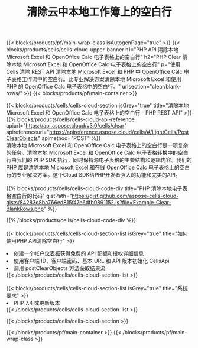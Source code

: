 ﻿---
title: 清除云中本地工作簿上的空白行
description: 用于清除 Microsoft Excel 和 OpenOffice Calc 上的空白行的云 API 和 SDK。 Cells 云端清除本地电子表格空白行 API SDK支持多种开发语言。它们包括 Android、C#、Go、Java、NodeJS、Perl、PHP、Python、Ruby 和 swift。
url: /zh/php/clear/blank-rows/
---
{{< blocks/products/pf/main-wrap-class isAutogenPage="true" >}}
{{< blocks/products/cells/cells-cloud-upper-banner h1="PHP API 清除本地 Microsoft Excel 和 OpenOffice Calc 电子表格上的空白行" h2="PHP Clear 清除本地 Microsoft Excel 和 OpenOffice Calc 电子表格上的空白行" p="使用 Cells 清除 REST API 清除本地 Microsoft Excel 和 PHP 中 OpenOffice Calc 电子表格工作流中的空白行。此专业解决方案清除本地 Microsoft Excel 和使用 PHP 的 OpenOffice Calc 电子表格中的空白行。" urlsection="clear/blank-rows/" >}}
{{< blocks/products/pf/main-container >}}

{{< blocks/products/cells/cells-cloud-section isGrey="true" title="清除本地 Microsoft Excel 和 OpenOffice Calc 电子表格上的空白行 - PHP REST API" >}}
{{% blocks/products/cells/cells-cloud-api-reference apiurl="https://api.aspose.cloud/v3.0/cells/clear" apireferenceurl="https://apireference.aspose.cloud/cells/#/LightCells/PostClearObjects" apimethod="POST" %}}
<br/>
清除本地 Microsoft Excel 和 OpenOffice Calc 电子表格上的空白行是一项复杂的任务。清除本地 Microsoft Excel 和 OpenOffice Calc 电子表格转换中的空白行由我们的 PHP SDK 执行，同时保持源电子表格的主要结构和逻辑内容。我们的 PHP 库是清除本地 Microsoft Excel 和在线 OpenOffice Calc 电子表格上的空白行的专业解决方案。这个Cloud SDK给PHP开发者强大的功能和完美的API。
<br/>
<br/>
{{% blocks/products/cells/cells-cloud-code-div title="PHP 清除本地电子表格空白行的代码" gistPath="https://gist.github.com/aspose-cells-cloud-gists/84283c8ba766ed815f47e6dfb0891152.js?file=Example-Clear-BlankRows.php" %}}
  
{{% /blocks/products/cells/cells-cloud-code-div %}}
<br/>
<br/>
{{< blocks/products/cells/cells-cloud-section-list isGrey="true" title="如何使用PHP API清除空白行" >}}
<li>创建一个帐户<a href="https://dashboard.aspose.cloud/">仪表板</a>获得免费的 API 配额和授权详细信息</li>
<li>使用客户端 ID、客户端密码、基本 URL 和 API 版本初始化 CellsApi</li>
<li>调用 postClearObjects 方法获取结果流</li>
{{< /blocks/products/cells/cells-cloud-section-list >}}
<br/>
<br/>
{{< blocks/products/cells/cells-cloud-section-list isGrey="true" title="系统要求" >}}
<li>PHP 7.4 或更新版本</li>
{{< /blocks/products/cells/cells-cloud-section-list >}}

{{< /blocks/products/cells/cells-cloud-section >}}

{{< /blocks/products/pf/main-container >}}
{{< /blocks/products/pf/main-wrap-class >}}
